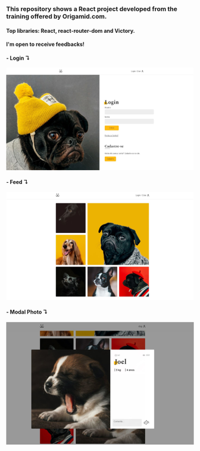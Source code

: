### This repository shows a React project developed from the training offered by Origamid.com. 
#### Top libraries: React, react-router-dom and Victory.
#### I'm open to receive feedbacks!

 #### - Login ↴
![Login](src/Assets/capture-login.JPG 'Login')

 #### - Feed ↴
![Feed](src/Assets/capture-feed.JPG 'Feed')

 #### - Modal Photo ↴
![Modal](src/Assets/capture-modal-photo.JPG 'Modal')
